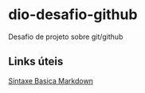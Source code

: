 # dio-desafio-github
Desafio de projeto sobre git/github

## Links úteis
[Sintaxe Basica Markdown](https://markdown.net.br/sintaxe-basica/)
